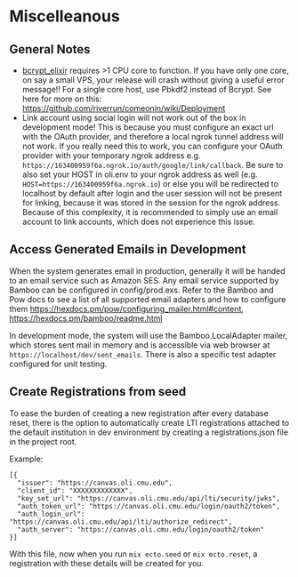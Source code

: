 # Miscelleanous

## General Notes

- [bcrypt_elixir](https://github.com/riverrun/bcrypt_elixir) requires >1 CPU core to function. If you have only one core, on say a small VPS, your release will crash without giving a useful error message!! For a single core host, use Pbkdf2 instead of Bcrypt. See here for more on this: https://github.com/riverrun/comeonin/wiki/Deployment
- Link account using social login will not work out of the box in development mode! This is because you must configure an exact url with the OAuth provider, and therefore a local ngrok tunnel address will not work. If you really need this to work, you can configure your OAuth provider with your temporary ngrok address e.g. `https://163400959f6a.ngrok.io/auth/google/link/callback`. Be sure to also set your HOST in oli.env to your ngrok address as well (e.g. `HOST=https://163400959f6a.ngrok.io`) or else you will be redirected to localhost by default after login and the user session will not be present for linking, because it was stored in the session for the ngrok address. Because of this complexity, it is recommended to simply use an email account to link accounts, which does not experience this issue.

## Access Generated Emails in Development

When the system generates email in production, generally it will be handed to an email service such as Amazon SES. Any email service supported by Bamboo can be configured in config/prod.exs. Refer to the Bamboo and Pow docs to see a list of all supported email adapters and how to configure them https://hexdocs.pm/pow/configuring_mailer.html#content, https://hexdocs.pm/bamboo/readme.html

In development mode, the system will use the Bamboo.LocalAdapter mailer, which stores sent mail in memory and is accessible via web browser at `https://localhost/dev/sent_emails`. There is also a specific test adapter configured for unit testing.

## Create Registrations from seed

To ease the burden of creating a new registration after every database reset, there is the option to automatically create LTI registrations
attached to the default institution in dev environment by creating a registrations.json file in the project root.

Example:

```
[{
  "issuer": "https://canvas.oli.cmu.edu",
  "client_id": "XXXXXXXXXXXXX",
  "key_set_url": "https://canvas.oli.cmu.edu/api/lti/security/jwks",
  "auth_token_url": "https://canvas.oli.cmu.edu/login/oauth2/token",
  "auth_login_url": "https://canvas.oli.cmu.edu/api/lti/authorize_redirect",
  "auth_server": "https://canvas.oli.cmu.edu/login/oauth2/token"
}]
```

With this file, now when you run `mix ecto.seed` or `mix ecto.reset`, a registration with these details will be created for you.
